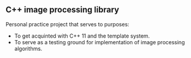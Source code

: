 
## C++ image processing library

Personal practice project that serves to purposes:
* To get acquinted with C++ 11 and the template system.
* To serve as a testing ground for implementation of image processing algorithms.
